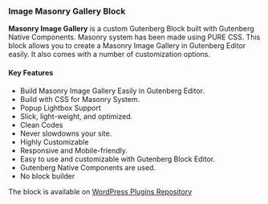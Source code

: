 ### Image Masonry Gallery Block 

**Masonry Image Gallery** is a custom Gutenberg Block built with Gutenberg Native Components. Masonry system has been made using PURE CSS. This block allows you to create a Masonry Image Gallery in Gutenberg Editor easily. It also comes with a number of customization options.

#### Key Features

* Build Masonry Image Gallery Easily in Gutenberg Editor.
* Build with CSS for Masonry System.
* Popup Lightbox Support
* Slick, light-weight, and optimized.
* Clean Codes
* Never slowdowns your site.
* Highly Customizable
* Responsive and Mobile-friendly.
* Easy to use and customizable with Gutenberg Block Editor.
* Gutenberg Native Components are used.
* No block builder

The block is available on [WordPress Plugins Repository](https://wordpress.org/plugins/mgb-masonry-image-gallery/)
